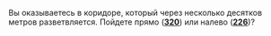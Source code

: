 Вы оказываетесь в коридоре, который через несколько десятков метров разветвляется. Пойдете прямо ([**320**](#n_320)) или налево ([**226**](#n_226))?

